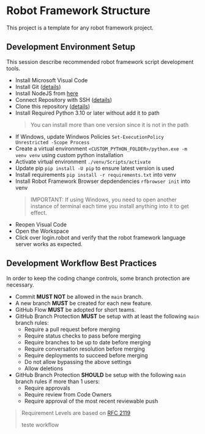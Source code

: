 # Robot Framework Structure
This project is a template for any robot framework project. 

## Development Environment Setup
This session describe recommended robot framework script development tools.

* Install Microsoft Visual Code
* Install Git ([details](https://gitforwindows.org/))
* Install NodeJS from [here](https://nodejs.org/en/download)
* Connect Repository with SSH ([details](https://docs.github.com/en/authentication/connecting-to-github-with-ssh))
* Clone this repository ([details](https://docs.github.com/en/repositories/creating-and-managing-repositories/cloning-a-repository?tool=desktop))
* Install Required Python 3.10 or later without add it to path
    > You can install more than one version since it is not in the path
* If Windows, update Windwos Policies `Set-ExecutionPolicy Unrestricted -Scope Process`
* Create a virtual environment `<CUSTOM_PYTHON_FOLDER>/python.exe -m venv venv` using custom python installation
* Activate virtual environment `./venv/Scripts/activate`
* Update pip `pip install -U pip` to ensure latest version is used
* Install requirements `pip install -r requirements.txt` into venv
* Install Robot Framework Browser depdendencies `rfbrowser init` into venv
  > IMPORTANT: If using Windows, you need to open another instance of terminal each time you install anything into it to get effect.
* Reopen Visual Code
* Open the Workspace
* Click over login.robot and verify that the robot framework language server works as expected.

    
## Development Workflow Best Practices
In order to keep the coding change controls, some branch protection are necessary. 

* Commit **MUST NOT** be allowed in the `main` branch. 
* A new branch **MUST** be created for each new feature.
* GitHub Flow **MUST** be adopted for short teams.
* GitHub Branch Protection **MUST** be setup with at least the following `main` branch rules:
    - Require a pull request before merging
    - Require status checks to pass before merging
    - Require branches to be up to date before merging
    - Require conversation resolution before merging
    - Require deployments to succeed before merging
    - Do not allow bypassing the above settings
    - Allow deletions
* GitHub Branch Protection **SHOULD** be setup with the following `main` branch rules if more than 1 users:
    - Require approvals
    - Require review from Code Owners
    - Require approval of the most recent reviewable push

> Requirement Levels are based on [RFC 2119](https://www.ietf.org/rfc/rfc2119.txt)
>
> teste workflow

